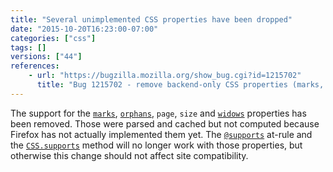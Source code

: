 ```yaml
---
title: "Several unimplemented CSS properties have been dropped"
date: "2015-10-20T16:23:00-07:00"
categories: ["css"]
tags: []
versions: ["44"]
references:
    - url: "https://bugzilla.mozilla.org/show_bug.cgi?id=1215702"
      title: "Bug 1215702 - remove backend-only CSS properties (marks, orphans, page, size, widows)"
---
```

The support for the [`marks`](https://developer.mozilla.org/docs/Web/CSS/%40page/marks), [`orphans`](https://developer.mozilla.org/docs/Web/CSS/orphans), `page`, `size` and [`widows`](https://developer.mozilla.org/docs/Web/CSS/widows) properties has been removed. Those were parsed and cached but not computed because Firefox has not actually implemented them yet. The [`@supports`](https://developer.mozilla.org/docs/Web/CSS/@supports) at-rule and the [`CSS.supports`](https://developer.mozilla.org/docs/Web/API/CSS/supports) method will no longer work with those properties, but otherwise this change should not affect site compatibility.
